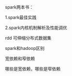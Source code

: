 spark两本书：

1.spark最佳实践

2.spark内核机制解析及性能调优

rdd 可伸缩分布式数据集

spark和hadoop区别



宽依赖和窄依赖

哪些是宽依赖，哪些是窄依赖

